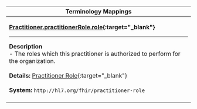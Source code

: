 |Terminology Mappings|
|---|
|<p>**[Practitioner.practitionerRole.role](https://hl7.org/fhir/DSTU2/practitioner-definitions.html#Practitioner.practitionerRole.role){:target="_blank"}**<hr>**Description**<br>- The roles which this practitioner is authorized to perform for the organization.<br><br>**Details:** [Practitioner Role](https://hl7.org/fhir/DSTU2/practitioner-definitions.html#Practitioner.practitionerRole.role){:target="_blank"}<br><br>**System:** `http://hl7.org/fhir/practitioner-role`<br><br>|
